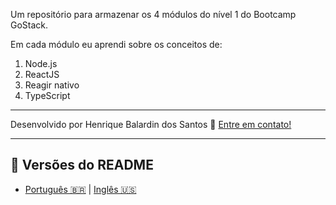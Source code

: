 Um repositório para armazenar os 4 módulos do nível 1 do Bootcamp GoStack.

Em cada módulo eu aprendi sobre os conceitos de:

1. Node.js
2. ReactJS
3. Reagir nativo
4. TypeScript

---

Desenvolvido por Henrique Balardin dos Santos 🚀 [Entre em contato!](https://www.linkedin.com/in/hbalardin)

---

## 🚩 Versões do README

- [Português 🇧🇷](https://github.com/hbalardin/gostack-level-01-dev-concepts/blob/master/README.md) | [Inglês 🇺🇸](https://github.com/hbalardin/gostack-level-01-dev-concepts/blob/master/README-en.md)
